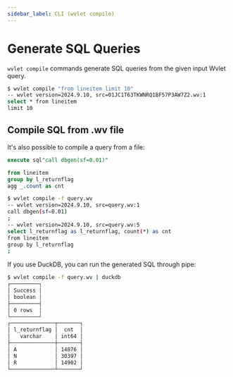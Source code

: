 ```yaml
---
sidebar_label: CLI (wvlet compile)
---
```


# Generate SQL Queries

`wvlet compile` commands generate SQL queries from the given input Wvlet query.

```bash
$ wvlet compile "from lineitem limit 10"
-- wvlet version=2024.9.10, src=01JC1T63TKWNRQ1BF57P3AW7Z2.wv:1
select * from lineitem
limit 10
```

## Compile SQL from .wv file

It's also possible to compile a query from a file:

```sql title="query.wv"
execute sql"call dbgen(sf=0.01)"

from lineitem
group by l_returnflag
agg _.count as cnt
```

```bash
$ wvlet compile -f query.wv
-- wvlet version=2024.9.10, src=query.wv:1
call dbgen(sf=0.01)
;
-- wvlet version=2024.9.10, src=query.wv:5
select l_returnflag as l_returnflag, count(*) as cnt
from lineitem
group by l_returnflag
;
```

If you use DuckDB, you can run the generated SQL through pipe:

```bash
$ wvlet compile -f query.wv | duckdb
┌─────────┐
│ Success │
│ boolean │
├─────────┤
│ 0 rows  │
└─────────┘
┌──────────────┬───────┐
│ l_returnflag │  cnt  │
│   varchar    │ int64 │
├──────────────┼───────┤
│ A            │ 14876 │
│ N            │ 30397 │
│ R            │ 14902 │
└──────────────┴───────┘
```

